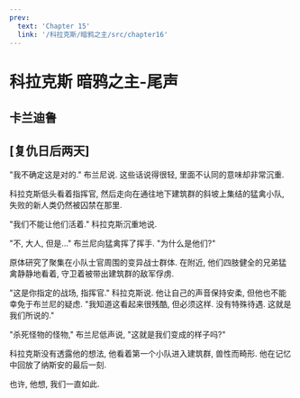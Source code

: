 ```yaml
---
prev:
  text: 'Chapter 15'
  link: '/科拉克斯/暗鸦之主/src/chapter16'
---
```


# 科拉克斯 暗鸦之主-尾声

## 卡兰迪鲁

## [复仇日后两天]

"我不确定这是对的." 布兰尼说. 这些话说得很轻, 里面不认同的意味却非常沉重.

科拉克斯低头看着指挥官, 然后走向在通往地下建筑群的斜坡上集结的猛禽小队, 失败的新人类仍然被囚禁在那里.

"我们不能让他们活着." 科拉克斯沉重地说.

"不, 大人, 但是..." 布兰尼向猛禽挥了挥手. "为什么是他们?"

原体研究了聚集在小队士官周围的变异战士群体. 在附近, 他们四肢健全的兄弟猛禽静静地看着, 守卫着被带出建筑群的敌军俘虏.

"这是你指定的战场, 指挥官." 科拉克斯说. 他让自己的声音保持安柔, 但他也不能幸免于布兰尼的疑虑. "我知道这看起来很残酷, 但必须这样. 没有特殊待遇. 这就是我们所说的."

"杀死怪物的怪物," 布兰尼低声说, "这就是我们变成的样子吗?"

科拉克斯没有透露他的想法, 他看着第一个小队进入建筑群, 兽性而畸形. 他在记忆中回放了纳斯安的最后一刻.

也许, 他想, 我们一直如此.
